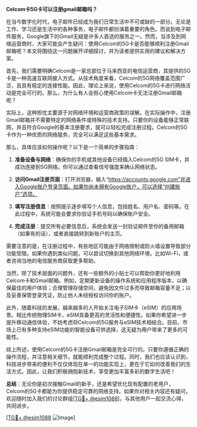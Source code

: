 **Celcom卡5G卡可以注册gmail邮箱吗？**

在当今数字化时代，电子邮件已经成为我们日常生活中不可或缺的一部分。无论是工作、学习还是生活中的各种事务，电子邮件都扮演着重要的角色。而说到电子邮件服务，Google旗下的Gmail无疑是许多人首选的服务之一。然而，当涉及到网络运营商时，大家可能会产生疑问：使用Celcom的5G卡是否能够顺利注册Gmail邮箱呢？本文将围绕这一问题展开详细探讨，并为读者提供实用的建议和解决方案。

首先，我们需要明确Celcom是一家总部位于马来西亚的电信运营商，其提供的5G卡是一种高速互联网接入方式。从技术角度来看，Celcom的5G网络覆盖范围广泛，且具有稳定的连接性能。因此，理论上来说，使用Celcom的5G卡进行网络活动是完全可行的。那么，为什么有人会担心使用Celcom卡无法注册Gmail邮箱呢？

实际上，这种担忧主要源于对网络环境和运营商政策的误解。在实际操作中，注册Gmail邮箱并不需要特定的网络条件或特殊的技术支持。只要你的设备能够正常联网，并且符合Google的基本注册要求，就可以轻松完成注册过程。Celcom的5G卡作为一种优质的网络服务，完全可以满足这些基本需求。

那么，具体应该如何操作呢？以下是一个简单的步骤指南：

1. **准备设备与网络**：确保你的手机或其他设备已经插入Celcom的5G SIM卡，并成功连接到5G网络。你可以通过查看信号强度来确认网络状态。
   
2. **访问Gmail注册页面**：打开浏览器，输入“https://accounts.google.com”并进入Google账户登录页面。如果你尚未拥有Google账户，可以选择“创建账户”选项。

3. **填写注册信息**：按照提示逐步填写个人信息，包括姓名、用户名、密码等。在此过程中，系统可能会要求你验证手机号码以确保账户安全。

4. **完成注册**：提交所有必要信息后，系统会发送一封验证邮件至你的备用邮箱（如果有的话），或者直接跳转到新账户的主页。

需要注意的是，在注册过程中，有些地区可能由于网络限制或防火墙设置导致部分功能受限。如果你遇到类似问题，可以尝试切换到其他网络环境，比如Wi-Fi，或者咨询当地的电信服务商获取更多帮助。

当然，除了技术层面的问题外，还有一些额外的小贴士可以帮助你更好地利用Celcom卡和Gmail邮箱。例如，定期更新设备的操作系统和应用程序版本，以确保最佳的用户体验；合理管理存储空间，避免因文件过多而导致邮箱容量不足；以及妥善保管登录凭证，防止他人未经授权访问你的账户。

此外，随着科技的发展，越来越多的人开始关注电子SIM卡（eSIM）的应用场景。相比传统物理SIM卡，eSIM具备更高的灵活性和便捷性。如果你希望进一步提升移动通信体验，不妨考虑将Celcom的5G服务与eSIM技术相结合。目前，市场上已有多种支持eSIM功能的智能设备可供选择，这无疑为用户带来了更多的可能性。

综上所述，使用Celcom的5G卡注册Gmail邮箱是完全可行的。只要你遵循正确的操作流程，并注意相关细节，就能顺利完成整个过程。同时，我们也应该认识到，科技进步带来的便利不仅仅体现在单一的功能实现上，更在于它如何改善我们的生活方式。因此，让我们积极拥抱新技术，享受更加丰富多彩的数字生活吧！

**总结**：无论你是初次接触Gmail的新手，还是希望优化现有配置的老用户，Celcom的5G卡都能为你提供稳定可靠的网络支持。如果你对相关内容还有疑问，欢迎随时加入我们的讨论群组[[TG💪+ @esim1088](https://t.me/s/esim1088)]，与其他用户一起交流心得，共同进步。

[[TG💪+ @esim1088](https://t.me/s/esim1088) ![Image](https://i.postimg.cc/4NQfJmqS/Snipaste-2025-05-13-00-14-12.png)]